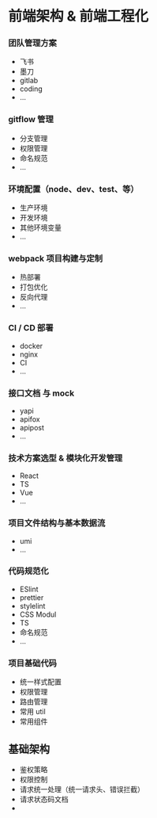 # 前端架构 & 前端工程化

### 团队管理方案

- 飞书
- 墨刀
- gitlab
- coding
- ...

### gitflow 管理

- 分支管理
- 权限管理
- 命名规范
- ...

### 环境配置（node、dev、test、等）

- 生产环境
- 开发环境
- 其他环境变量
- ...

### webpack 项目构建与定制

- 热部署
- 打包优化
- 反向代理
- ...

### CI / CD 部署

- docker
- nginx
- CI
- ...

### 接口文档 与 mock

- yapi
- apifox
- apipost
- ...

### 技术方案选型 & 模块化开发管理

- React
- TS
- Vue
- ...

### 项目文件结构与基本数据流

- umi
- ...

### 代码规范化

- ESlint
- prettier
- stylelint
- CSS Modul
- TS
- 命名规范
- ...

### 项目基础代码

- 统一样式配置
- 权限管理
- 路由管理
- 常用 util
- 常用组件

## 基础架构

- 鉴权策略
- 权限控制
- 请求统一处理（统一请求头、错误拦截）
- 请求状态码文档
-
